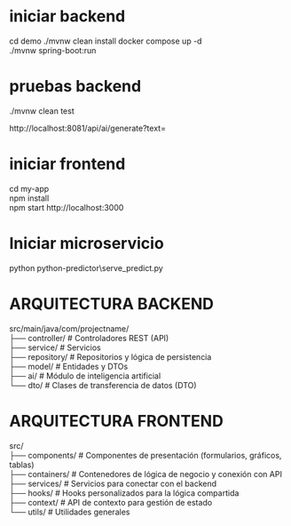 # iniciar backend
cd demo
./mvnw clean install
docker compose up -d  
./mvnw spring-boot:run


# pruebas backend 
./mvnw clean test

http://localhost:8081/api/ai/generate?text=  
# iniciar frontend  
cd my-app  
npm install  
npm start
http://localhost:3000  
# Iniciar microservicio  
python python-predictor\serve_predict.py  

# ARQUITECTURA BACKEND  
src/main/java/com/projectname/  
├── controller/            # Controladores REST (API)  
├── service/               # Servicios  
├── repository/            # Repositorios y lógica de persistencia  
├── model/                 # Entidades y DTOs  
├── ai/                    # Módulo de inteligencia artificial  
└── dto/                   # Clases de transferencia de datos (DTO)  

# ARQUITECTURA FRONTEND  
src/  
├── components/            # Componentes de presentación (formularios, gráficos, tablas)  
├── containers/            # Contenedores de lógica de negocio y conexión con API  
├── services/              # Servicios para conectar con el backend  
├── hooks/                 # Hooks personalizados para la lógica compartida  
├── context/               # API de contexto para gestión de estado  
└── utils/                 # Utilidades generales  
